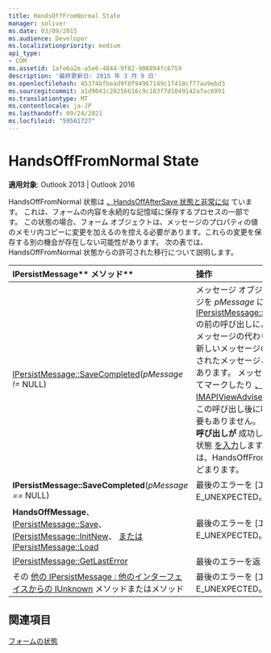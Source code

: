 ```yaml
---
title: HandsOffFromNormal State
manager: soliver
ms.date: 03/09/2015
ms.audience: Developer
ms.localizationpriority: medium
api_type:
- COM
ms.assetid: 1afe6a2e-a5e6-4844-9f82-908894fc6759
description: '最終更新日: 2015 年 3 月 9 日'
ms.openlocfilehash: 45374bfbead9f8f94967149c1f418cf77aa9ebd3
ms.sourcegitcommit: a1d9041c20256616c9c183f7d1049142a7ac6991
ms.translationtype: MT
ms.contentlocale: ja-JP
ms.lasthandoff: 09/24/2021
ms.locfileid: "59561727"
---
```

# <a name="handsofffromnormal-state"></a>HandsOffFromNormal State

  
  
**適用対象**: Outlook 2013 | Outlook 2016 
  
HandsOffFromNormal 状態は [、HandsOffAfterSave 状態と非常に似](handsoffaftersave-state.md) ています。 これは、フォームの内容を永続的な記憶域に保存するプロセスの一部です。 この状態の場合、フォーム オブジェクトは、メッセージのプロパティの値のメモリ内コピーに変更を加えるのを控える必要があります。これらの変更を保存する別の機会が存在しない可能性があります。 次の表では、HandsOffFromNormal 状態からの許可された移行について説明します。 
  
|IPersistMessage** メソッド**|**操作**|**新しい状態**|
|:-----|:-----|:-----|
|[IPersistMessage::SaveCompleted](ipersistmessage-savecompleted.md)(_pMessage !=_ NULL)  <br/> |メッセージ オブジェクトのメッセージを  _pMessage_ に置き換え [、IPersistMessage::HandsOffMessage](ipersistmessage-handsoffmessage.md)の前の呼び出しによって取り消されたメッセージの代わりに使用します。 新しいメッセージのデータは、取り消されたメッセージと同じになる必要があります。 メッセージをクリーンとしてマークしたり [、IMAPIViewAdviseSink::OnSaved](imapiviewadvisesink-onsaved.md) をこの呼び出し後に呼び出したりする必要もありません。 **SaveCompleted 呼び出しが** 成功した場合は、Normal 状態 [を入力](normal-state.md)します。 それ以外の場合は、HandsOffFromNormal 状態にとどまります。  <br/> |Normal または HandsOffFromNormal  <br/> |
|**IPersistMessage::SaveCompleted**(_pMessage ==_ NULL)  <br/> |最後のエラーを [エラー] にE_UNEXPECTED。  <br/> |HandsOffFromNormal  <br/> |
|**HandsOffMessage**、 [IPersistMessage::Save](ipersistmessage-save.md)、 [IPersistMessage::InitNew](ipersistmessage-initnew.md)、 [または IPersistMessage::Load](ipersistmessage-load.md) <br/> |最後のエラーを [エラー] にE_UNEXPECTED。  <br/> |HandsOffFromNormal  <br/> |
|[IPersistMessage::GetLastError](ipersistmessage-getlasterror.md) <br/> |最後のエラーを返します。  <br/> |HandsOffFromNormal  <br/> |
|その [他の IPersistMessage : 他のインターフェイスからの IUnknown](ipersistmessageiunknown.md) メソッドまたはメソッド  <br/> |最後のエラーを [エラー] にE_UNEXPECTED。  <br/> |HandsOffFromNormal  <br/> |
   
## <a name="see-also"></a>関連項目



[フォームの状態](form-states.md)


